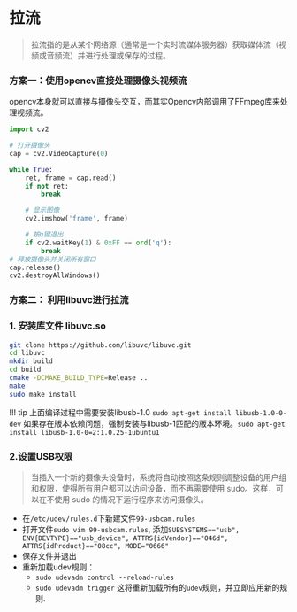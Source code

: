 # 拉流

> 拉流指的是从某个网络源（通常是一个实时流媒体服务器）获取媒体流（视频或音频流）并进行处理或保存的过程。


### 方案一：使用opencv直接处理摄像头视频流

opencv本身就可以直接与摄像头交互，而其实Opencv内部调用了FFmpeg库来处理视频流。

```python
import cv2

# 打开摄像头
cap = cv2.VideoCapture(0)

while True:
    ret, frame = cap.read()
    if not ret:
        break

    # 显示图像
    cv2.imshow('frame', frame)

    # 按q键退出
    if cv2.waitKey(1) & 0xFF == ord('q'):
        break
# 释放摄像头并关闭所有窗口
cap.release()
cv2.destroyAllWindows()
```

### 方案二： 利用libuvc进行拉流

### 1. 安装库文件 libuvc.so
```bash
git clone https://github.com/libuvc/libuvc.git
cd libuvc
mkdir build
cd build
cmake -DCMAKE_BUILD_TYPE=Release ..
make
sudo make install
```

!!! tip
    上面编译过程中需要安装libusb-1.0
    `sudo apt-get install libusb-1.0-0-dev`
    如果存在版本依赖问题，强制安装与libusb-1匹配的版本环境。`sudo apt-get install libusb-1.0-0=2:1.0.25-1ubuntu1`


### 2.设置USB权限
>当插入一个新的摄像头设备时，系统将自动按照这条规则调整设备的用户组和权限，使得所有用户都可以访问设备，而不再需要使用 sudo。这样，可以在不使用 sudo 的情况下运行程序来访问摄像头。

* 在`/etc/udev/rules.d`下新建文件`99-usbcam.rules`
* 打开文件`sudo vim 99-usbcam.rules`, 添加`SUBSYSTEMS=="usb", ENV{DEVTYPE}=="usb_device", ATTRS{idVendor}=="046d", ATTRS{idProduct}=="08cc", MODE="0666"`
* 保存文件并退出
* 重新加载udev规则：
  * `sudo udevadm control --reload-rules`
  * `sudo udevadm trigger`
这将重新加载所有的`udev`规则，并立即应用新的规则.


